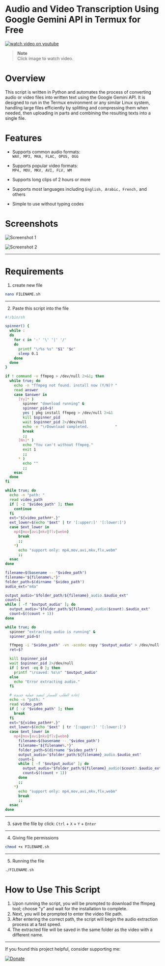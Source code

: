 
# Audio and Video Transcription Using Google Gemini API in Termux for Free

[![watch video on youtube](https://img.youtube.com/vi/rP7Nzy-No3s/hqdefault.jpg)](https://www.youtube.com/watch?v=rP7Nzy-No3s)
> **Note**  
> Click image to watch video.

# Overview
This script is written in Python and automates the process of converting audio or video files into written text using the Google Gemini API. It is designed to run in the Termux environment or any similar Linux system, handling large files efficiently by splitting and compressing them when needed, then uploading in parts and combining the resulting texts into a single file.

# Features

- Supports common audio formats:  
  `WAV, MP3, M4A, FLAC, OPUS, OGG`

- Supports popular video formats:  
  `MP4, MOV, MKV, AVI, FLV, WM`

- Supports long clips of 2 hours or more

- Supports most languages including `English, Arabic, French,` and others

- Simple to use without typing codes

# Screenshots 

![Screenshot 1](https://i.imgur.com/b5OQZL5.jpeg)

![Screenshot 2](https://i.imgur.com/DixjIsR.jpeg)

---
# Requirements
1. create new file
```bash
nano FILENAME.sh
```
---
2. Paste this script into the file
```bash
#!/bin/sh

spinner() {
  while :
  do
    for c in '-' '\' '|' '/'
    do
      printf "\r%s %s" "$1" "$c"
      sleep 0.1
    done
  done
}

if ! command -v ffmpeg > /dev/null 2>&1; then
  while true; do
    echo -n "ffmpeg not found. install now (Y/N)? "
    read answer
    case $answer in
      [Yy]* )
        spinner "download running" &
        spinner_pid=$!
        yes | pkg install ffmpeg > /dev/null 2>&1
        kill $spinner_pid
        wait $spinner_pid 2>/dev/null
        echo -e "\rDownload completed.            "
        break
        ;;
      [Nn]* )
        echo "You can't without ffmpeg."
        exit 1
        ;;
      * )
        echo ""
        ;;
    esac
  done
fi

while true; do
  echo -n "path: "
  read video_path
  if [ -z "$video_path" ]; then
    continue
  fi
  ext="${video_path##*.}"
  ext_lower=$(echo "$ext" | tr '[:upper:]' '[:lower:]')
  case $ext_lower in
    mp4|mov|avi|mkv|flv|webm)
      break
      ;;
    *)
      echo "support only: mp4,mov,avi,mkv,flv,webm"
      ;;
  esac
done

filename=$(basename -- "$video_path")
filename="${filename%.*}"
folder_path=$(dirname "$video_path")
audio_ext="m4a"

output_audio="$folder_path/${filename}_audio.$audio_ext"
count=1
while [ -f "$output_audio" ]; do
  output_audio="$folder_path/${filename}_audio($count).$audio_ext"
  count=$((count + 1))
done

while true; do
  spinner "extracting audio is running" &
  spinner_pid=$!

  ffmpeg -i "$video_path" -vn -acodec copy "$output_audio" > /dev/null 2>&1
  ret=$?

  kill $spinner_pid
  wait $spinner_pid 2>/dev/null
  if [ $ret -eq 0 ]; then
    printf "\rsaved: %s\n" "$output_audio"
  else
    echo "Error extracting audio."
  fi

  # إعادة الطلب للمسار لتنفيذ عملية جديدة
  echo -n "path: "
  read video_path
  if [ -z "$video_path" ]; then
    break
  fi
  ext="${video_path##*.}"
  ext_lower=$(echo "$ext" | tr '[:upper:]' '[:lower:]')
  case $ext_lower in
    mp4|mov|avi|mkv|flv|webm)
      filename=$(basename -- "$video_path")
      filename="${filename%.*}"
      folder_path=$(dirname "$video_path")
      output_audio="$folder_path/${filename}_audio.$audio_ext"
      count=1
      while [ -f "$output_audio" ]; do
        output_audio="$folder_path/${filename}_audio($count).$audio_ext"
        count=$((count + 1))
      done
      ;;
    *)
      echo "support only: mp4,mov,avi,mkv,flv,webm"
      break
      ;;
  esac
done
```
---
3. save the file by click:  `Ctrl` + `X` + `Y` + `Enter`

---
4. Giving file permissions
```bash
chmod +x FILENAME.sh
```
---
5. Running the file
```bash
./FILENAME.sh
```


# How to Use This Script
1. Upon running the script, you will be prompted to download the ffmpeg tool; choose "y" and wait for the installation to complete.
2. Next, you will be prompted to enter the video file path.
3. After entering the correct path, the script will begin the audio
extraction process at a fast speed.
4. The extracted file will be saved in the same folder as the video with a different name.

---

If you found this project helpful, consider supporting me:

[![Donate](https://i.imgur.com/LjjhKAO.png)](https://ko-fi.com/bidjadraft)

